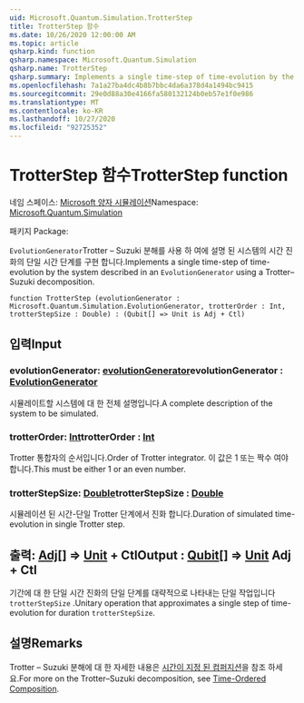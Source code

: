 ```yaml
---
uid: Microsoft.Quantum.Simulation.TrotterStep
title: TrotterStep 함수
ms.date: 10/26/2020 12:00:00 AM
ms.topic: article
qsharp.kind: function
qsharp.namespace: Microsoft.Quantum.Simulation
qsharp.name: TrotterStep
qsharp.summary: Implements a single time-step of time-evolution by the system described in an `EvolutionGenerator` using a Trotter–Suzuki decomposition.
ms.openlocfilehash: 7a1a27ba4dc4b8b7bbc4da6a378d4a1494bc9415
ms.sourcegitcommit: 29e0d88a30e4166fa580132124b0eb57e1f0e986
ms.translationtype: MT
ms.contentlocale: ko-KR
ms.lasthandoff: 10/27/2020
ms.locfileid: "92725352"
---
```

# <a name="trotterstep-function"></a><span data-ttu-id="9b21f-102">TrotterStep 함수</span><span class="sxs-lookup"><span data-stu-id="9b21f-102">TrotterStep function</span></span>

<span data-ttu-id="9b21f-103">네임 스페이스: [Microsoft 양자 시뮬레이션](xref:Microsoft.Quantum.Simulation)</span><span class="sxs-lookup"><span data-stu-id="9b21f-103">Namespace: [Microsoft.Quantum.Simulation](xref:Microsoft.Quantum.Simulation)</span></span>

<span data-ttu-id="9b21f-104">패키지 [](https://nuget.org/packages/)</span><span class="sxs-lookup"><span data-stu-id="9b21f-104">Package: [](https://nuget.org/packages/)</span></span>


<span data-ttu-id="9b21f-105">`EvolutionGenerator`Trotter – Suzuki 분해를 사용 하 여에 설명 된 시스템의 시간 진화의 단일 시간 단계를 구현 합니다.</span><span class="sxs-lookup"><span data-stu-id="9b21f-105">Implements a single time-step of time-evolution by the system described in an `EvolutionGenerator` using a Trotter–Suzuki decomposition.</span></span>

```qsharp
function TrotterStep (evolutionGenerator : Microsoft.Quantum.Simulation.EvolutionGenerator, trotterOrder : Int, trotterStepSize : Double) : (Qubit[] => Unit is Adj + Ctl)
```


## <a name="input"></a><span data-ttu-id="9b21f-106">입력</span><span class="sxs-lookup"><span data-stu-id="9b21f-106">Input</span></span>

### <a name="evolutiongenerator--evolutiongenerator"></a><span data-ttu-id="9b21f-107">evolutionGenerator: [evolutionGenerator](xref:Microsoft.Quantum.Simulation.EvolutionGenerator)</span><span class="sxs-lookup"><span data-stu-id="9b21f-107">evolutionGenerator : [EvolutionGenerator](xref:Microsoft.Quantum.Simulation.EvolutionGenerator)</span></span>

<span data-ttu-id="9b21f-108">시뮬레이트할 시스템에 대 한 전체 설명입니다.</span><span class="sxs-lookup"><span data-stu-id="9b21f-108">A complete description of the system to be simulated.</span></span>


### <a name="trotterorder--int"></a><span data-ttu-id="9b21f-109">trotterOrder: [Int](xref:microsoft.quantum.lang-ref.int)</span><span class="sxs-lookup"><span data-stu-id="9b21f-109">trotterOrder : [Int](xref:microsoft.quantum.lang-ref.int)</span></span>

<span data-ttu-id="9b21f-110">Trotter 통합자의 순서입니다.</span><span class="sxs-lookup"><span data-stu-id="9b21f-110">Order of Trotter integrator.</span></span> <span data-ttu-id="9b21f-111">이 값은 1 또는 짝수 여야 합니다.</span><span class="sxs-lookup"><span data-stu-id="9b21f-111">This must be either 1 or an even number.</span></span>


### <a name="trotterstepsize--double"></a><span data-ttu-id="9b21f-112">trotterStepSize: [Double](xref:microsoft.quantum.lang-ref.double)</span><span class="sxs-lookup"><span data-stu-id="9b21f-112">trotterStepSize : [Double](xref:microsoft.quantum.lang-ref.double)</span></span>

<span data-ttu-id="9b21f-113">시뮬레이션 된 시간-단일 Trotter 단계에서 진화 합니다.</span><span class="sxs-lookup"><span data-stu-id="9b21f-113">Duration of simulated time-evolution in single Trotter step.</span></span>



## <a name="output--qubit--unit-adj--ctl"></a><span data-ttu-id="9b21f-114">출력: [Adj](xref:microsoft.quantum.lang-ref.qubit)[] => [Unit](xref:microsoft.quantum.lang-ref.unit) + Ctl</span><span class="sxs-lookup"><span data-stu-id="9b21f-114">Output : [Qubit](xref:microsoft.quantum.lang-ref.qubit)[] => [Unit](xref:microsoft.quantum.lang-ref.unit) Adj + Ctl</span></span>

<span data-ttu-id="9b21f-115">기간에 대 한 단일 시간 진화의 단일 단계를 대략적으로 나타내는 단일 작업입니다 `trotterStepSize` .</span><span class="sxs-lookup"><span data-stu-id="9b21f-115">Unitary operation that approximates a single step of time-evolution for duration `trotterStepSize`.</span></span>

## <a name="remarks"></a><span data-ttu-id="9b21f-116">설명</span><span class="sxs-lookup"><span data-stu-id="9b21f-116">Remarks</span></span>

<span data-ttu-id="9b21f-117">Trotter – Suzuki 분해에 대 한 자세한 내용은 [시간이 지정 된 컴퍼지션](/quantum/libraries/control-flow#time-ordered-composition)을 참조 하세요.</span><span class="sxs-lookup"><span data-stu-id="9b21f-117">For more on the Trotter–Suzuki decomposition, see [Time-Ordered Composition](/quantum/libraries/control-flow#time-ordered-composition).</span></span>